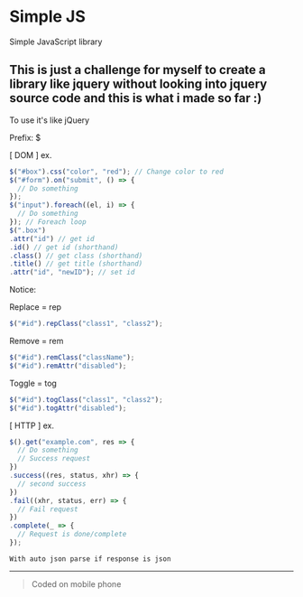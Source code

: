 # Simple JS
Simple JavaScript library

This is just a challenge for myself to create a library like jquery without looking into jquery source code and this is what i made so far :)
-----
To use it's like jQuery

Prefix: $

[ DOM ] ex.
```javascript
$("#box").css("color", "red"); // Change color to red
$("#form").on("submit", () => {
  // Do something
});
$("input").foreach((el, i) => {
  // Do something
}); // Foreach loop
$(".box")
.attr("id") // get id
.id() // get id (shorthand)
.class() // get class (shorthand)
.title() // get title (shorthand)
.attr("id", "newID"); // set id
```
Notice:

Replace = rep 
```javascript
$("#id").repClass("class1", "class2");
```

Remove = rem 
```javascript
$("#id").remClass("className");
$("#id").remAttr("disabled");
```

Toggle = tog 
```javascript
$("#id").togClass("class1", "class2");
$("#id").togAttr("disabled");
```

[ HTTP ] ex.

```javascript
$().get("example.com", res => {
  // Do something
  // Success request
})
.success((res, status, xhr) => {
  // second success 
})
.fail((xhr, status, err) => {
  // Fail request
})
.complete(_ => {
  // Request is done/complete
});
```
`With auto json parse if response is json`

------

>Coded on mobile phone
